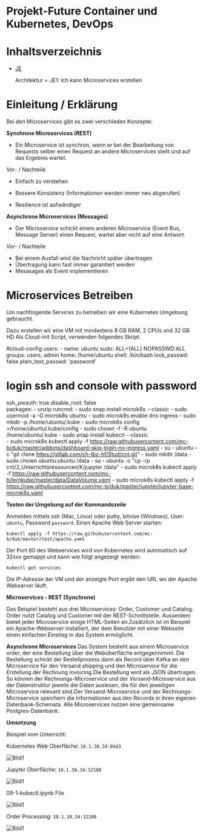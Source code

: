 Projekt-Future Container und Kubernetes, DevOps
========
# Inhaltsverzeichnis
- [JE](/01_Kompetenzen/JE/)

    Architektur = JE1: Ich kann Microservices erstellen

# Einleitung / Erklärung

Bei den Microservices gibt es zwei verschieden Konzepte:

**Synchrone Microservices (REST)**

  - Ein Microservice ist synchron, wenn er bei der Bearbeitung von Requests selber einen Request an andere Microservices stellt und auf das Ergebnis wartet.

Vor- / Nachteile

- Einfach zu verstehen
- Bessere Konsistenz (Informationen werden immer neu abgerufen)

- Resilience ist aufwändiger

**Asynchrone Microservices (Messages)**

  - Der Microservice schickt einem anderen Microservice (Event Bus, Message Server) einen Request, wartet aber nicht auf eine Antwort.

Vor- / Nachteile

- Bei einem Ausfall wird die Nachricht später übertragen
- Übertragung kann fast immer garantiert werden
- Mesasages als Event implementieren

# Microservices Betreiben

Um nachfolgende Services zu betreiben wir eine Kubernetes Umgebung gebraucht.

Dazu erstellen wir eine VM mit mindestens 8 GB RAM, 2 CPUs und 32 GB HD
Als Cloud-init Script, verwenden folgendes Skript.

  #cloud-config
  users:
    - name: ubuntu
      sudo: ALL=(ALL) NOPASSWD:ALL
      groups: users, admin
      home: /home/ubuntu
      shell: /bin/bash
      lock_passwd: false
      plain_text_passwd: 'password'        
  # login ssh and console with password
  ssh_pwauth: true
  disable_root: false    
  packages: 
    - unzip
  runcmd:
    - sudo snap install microk8s --classic
    - sudo usermod -a -G microk8s ubuntu
    - sudo microk8s enable dns ingress
    - sudo mkdir -p /home/ubuntu/.kube
    - sudo microk8s config >/home/ubuntu/.kube/config
    - sudo chown -f -R ubuntu /home/ubuntu/.kube
    - sudo snap install kubectl --classic   
    - sudo microk8s kubectl apply -f https://raw.githubusercontent.com/mc-b/duk/master/addons/dashboard-skip-login-no-ingress.yaml
    - su - ubuntu -c "git clone https://gitlab.com/ch-tbz-hf/Stud/cnt.git"
    - sudo mkdir /data
    - sudo chown ubuntu:ubuntu /data
    - su - ubuntu -c "cp -rp cnt/2_Unterrichtsressourcen/K/jupyter /data"
    - sudo microk8s kubectl apply -f https://raw.githubusercontent.com/mc-b/lernkube/master/data/DataVolume.yaml
    - sudo microk8s kubectl apply -f https://raw.githubusercontent.com/mc-b/duk/master/jupyter/jupyter-base-microk8s.yaml

**Testen der Umgebung auf der Kommandozeile**

Anmelden mittels ssh (Mac, Linux) oder putty, bitvise (Windows). User: `ubuntu`, Password ``password``.
Einen Apache Web Server starten:

    kubectl apply -f https://raw.githubusercontent.com/mc-b/duk/master/test/apache.yaml

Der Port 80 des Webservices wird von Kubernetes wird automatisch auf 32xxx gemappt und kann wie folgt angezeigt werden:

    kubectl get services

Die IP-Adresse der VM und der anzeigte Port ergibt den URL wo der Apache Webserver läuft.

**Microservices - REST (Synchrone)**

Das Beispiel besteht aus drei Microservices: Order, Customer und Catalog. Order nutzt Catalog und Customer mit der REST-Schnittstelle. Ausserdem bietet jeder Microservice einige HTML-Seiten an.Zusätzlich ist im Beispiel ein Apache-Webserver installiert, der dem Benutzer mit einer Webseite einen einfachen Einstieg in das System ermöglicht.

**Asynchrone Microservices**
Das System besteht aus einem Microservice order, der eine Bestellung über die Weboberfläche entgegennimmt. Die Bestellung schickt der Bestellprozess dann als Record über Kafka an den Microservice für den Versand shipping und den Microservice für die Erstellung der Rechnung invoicing.Die Bestellung wird als JSON übertragen. So können der Rechnungs-Microservice und der Versand-Microservice aus der Datenstruktur jeweils die Daten auslesen, die für den jeweiligen Microservice relevant sind.Der Versand-Microservice und der Rechnungs-Microservice speichern die Informationen aus den Records in ihren eigenen Datenbank-Schemata. Alle Microservices nutzen eine gemeinsame Postgres-Datenbank.

**Umsetzung**

Beispiel vom Unterricht: 

Kubernetes Web Oberfläche: ``10.1.38.34:8443``

![Bild1](/Container%20und%20Kubernetes,%20DevOps/JE/img/1.png)

Jupyter Oberfläche: ``10.1.38.34:32188``

![Bild1](/Container%20und%20Kubernetes,%20DevOps/JE/img/2.png)

09-1-kubectl.ipynb File

![Bild1](/Container%20und%20Kubernetes,%20DevOps/JE/img/3.png)

Order Processing: ``10.1.38.34:32280``

![Bild1](/Container%20und%20Kubernetes,%20DevOps/JE/img/4.png)